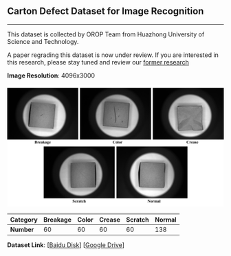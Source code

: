 ## Carton Defect Dataset for Image Recognition

____

This dataset is collected by OROP Team from Huazhong University of Science and Technology. 



A paper regrading this dataset is now under review. If you are interested in this research, please stay tuned and review our [former research](https://www.researchgate.net/profile/Yiping-Gao/research)

**Image Resolution**: 4096x3000

![Defect_Image.png](https://github.com/Chan-Sun/Carton-Defect-Dataset/blob/master/Defect_Image.png)

| Category   | Breakage | Color | Crease | Scratch | Normal |
| ---------- | -------- | ----- | ------ | ------- | ------ |
| **Number** | 60       | 60    | 60     | 60      | 138    |

**Dataset Link**: [[Baidu Disk](https://pan.baidu.com/s/1B1ijznctjbAxNrzRUm_Idg?pwd=yc5x)] [[Google Drive](https://drive.google.com/file/d/1HTzwAYdo5b27QpFwjL-N7iKkQXgHYjmO/view?usp=sharing)]


